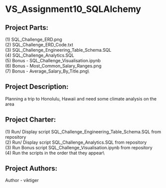 # VS_Assignment10_SQLAlchemy

## **Project Parts:**
(1) SQL_Challenge_ERD.png\
(2) SQL_Challenge_ERD_Code.txt\
(3) SQL_Challenge_Engineering_Table_Schema.SQL\
(4) SQL_Challenge_Analytics.SQL\
(5) Bonus - SQL_Challenge_Visualisation.ipynb\
(6) Bonus - Most_Common_Salary_Ranges.png\
(7) Bonus - Average_Salary_By_Title.png\

## **Project Description:**
Planning a trip to Honolulu, Hawaii and need some climate analysis on the area

## **Project Charter:**
(1) Run/ Display script SQL_Challenge_Engineering_Table_Schema.SQL from repository\
(2) Run/ Display script SQL_Challenge_Analytics.SQL from repository\
(3) Run Bonus script SQL_Challenge_Visualisation.ipynb from repository\
(4) Run the scripts in the order that they appear\

## **Project Authors:**
Author - viktiger
